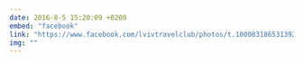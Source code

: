 ```yaml
---
date: 2016-8-5 15:20:09 +0200
embed: "facebook"
link: "https://www.facebook.com/lvivtravelclub/photos/t.100003186531392/755351721234090/?type=3&theater"
img: ""
---
```

